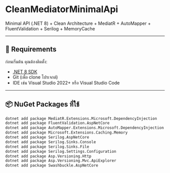 # CleanMediatorMinimalApi

Minimal API (.NET 8) + Clean Architecture + MediatR + AutoMapper + FluentValidation + Serilog + MemoryCache

---

## 🚀 Requirements

ก่อนเริ่มต้น คุณต้องติดตั้ง:

- [.NET 8 SDK](https://dotnet.microsoft.com/download/dotnet/8.0)
- Git (เพื่อ clone โปรเจกต์)
- IDE เช่น Visual Studio 2022+ หรือ Visual Studio Code

---

## 📦 NuGet Packages ที่ใช้

```bash
dotnet add package MediatR.Extensions.Microsoft.DependencyInjection
dotnet add package FluentValidation.AspNetCore
dotnet add package AutoMapper.Extensions.Microsoft.DependencyInjection
dotnet add package Microsoft.Extensions.Caching.Memory
dotnet add package Serilog.AspNetCore
dotnet add package Serilog.Sinks.Console
dotnet add package Serilog.Sinks.File
dotnet add package Serilog.Settings.Configuration
dotnet add package Asp.Versioning.Http
dotnet add package Asp.Versioning.Mvc.ApiExplorer
dotnet add package Swashbuckle.AspNetCore
